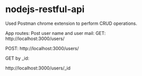 # nodejs-restful-api
Used Postman chrome extension to perform CRUD operations.

App routes:
Post user name and user mail:
GET:
http://localhost:3000/users/

POST:
http://localhost:3000/users/

GET by _id:

http://localhost:3000/users/_id


